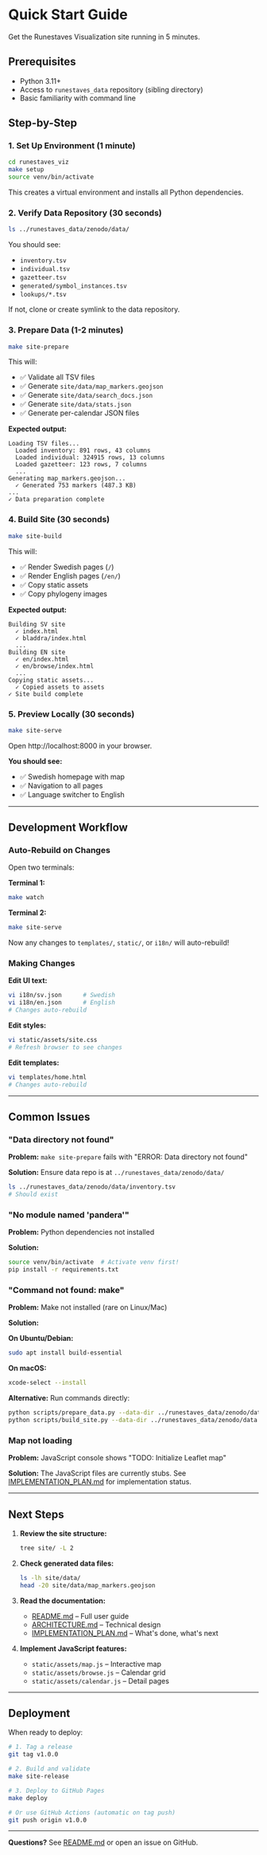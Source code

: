 # Quick Start Guide

Get the Runestaves Visualization site running in 5 minutes.

## Prerequisites

- Python 3.11+
- Access to `runestaves_data` repository (sibling directory)
- Basic familiarity with command line

## Step-by-Step

### 1. Set Up Environment (1 minute)

```bash
cd runestaves_viz
make setup
source venv/bin/activate
```

This creates a virtual environment and installs all Python dependencies.

### 2. Verify Data Repository (30 seconds)

```bash
ls ../runestaves_data/zenodo/data/
```

You should see:
- `inventory.tsv`
- `individual.tsv`
- `gazetteer.tsv`
- `generated/symbol_instances.tsv`
- `lookups/*.tsv`

If not, clone or create symlink to the data repository.

### 3. Prepare Data (1-2 minutes)

```bash
make site-prepare
```

This will:
- ✅ Validate all TSV files
- ✅ Generate `site/data/map_markers.geojson`
- ✅ Generate `site/data/search_docs.json`
- ✅ Generate `site/data/stats.json`
- ✅ Generate per-calendar JSON files

**Expected output:**

```
Loading TSV files...
  Loaded inventory: 891 rows, 43 columns
  Loaded individual: 324915 rows, 13 columns
  Loaded gazetteer: 123 rows, 7 columns
  ...
Generating map_markers.geojson...
  ✓ Generated 753 markers (487.3 KB)
...
✓ Data preparation complete
```

### 4. Build Site (30 seconds)

```bash
make site-build
```

This will:
- ✅ Render Swedish pages (`/`)
- ✅ Render English pages (`/en/`)
- ✅ Copy static assets
- ✅ Copy phylogeny images

**Expected output:**

```
Building SV site
  ✓ index.html
  ✓ bladdra/index.html
  ...
Building EN site
  ✓ en/index.html
  ✓ en/browse/index.html
  ...
Copying static assets...
  ✓ Copied assets to assets
✓ Site build complete
```

### 5. Preview Locally (30 seconds)

```bash
make site-serve
```

Open http://localhost:8000 in your browser.

**You should see:**

- ✅ Swedish homepage with map
- ✅ Navigation to all pages
- ✅ Language switcher to English

---

## Development Workflow

### Auto-Rebuild on Changes

Open two terminals:

**Terminal 1:**
```bash
make watch
```

**Terminal 2:**
```bash
make site-serve
```

Now any changes to `templates/`, `static/`, or `i18n/` will auto-rebuild!

### Making Changes

**Edit UI text:**
```bash
vi i18n/sv.json      # Swedish
vi i18n/en.json      # English
# Changes auto-rebuild
```

**Edit styles:**
```bash
vi static/assets/site.css
# Refresh browser to see changes
```

**Edit templates:**
```bash
vi templates/home.html
# Changes auto-rebuild
```

---

## Common Issues

### "Data directory not found"

**Problem:** `make site-prepare` fails with "ERROR: Data directory not found"

**Solution:** Ensure data repo is at `../runestaves_data/zenodo/data/`

```bash
ls ../runestaves_data/zenodo/data/inventory.tsv
# Should exist
```

### "No module named 'pandera'"

**Problem:** Python dependencies not installed

**Solution:**
```bash
source venv/bin/activate  # Activate venv first!
pip install -r requirements.txt
```

### "Command not found: make"

**Problem:** Make not installed (rare on Linux/Mac)

**Solution:**

**On Ubuntu/Debian:**
```bash
sudo apt install build-essential
```

**On macOS:**
```bash
xcode-select --install
```

**Alternative:** Run commands directly:
```bash
python scripts/prepare_data.py --data-dir ../runestaves_data/zenodo/data --release-dir ../runestaves_data/release --output-dir site/data
python scripts/build_site.py --data-dir ../runestaves_data/zenodo/data --site-dir site
```

### Map not loading

**Problem:** JavaScript console shows "TODO: Initialize Leaflet map"

**Solution:** The JavaScript files are currently stubs. See [IMPLEMENTATION_PLAN.md](IMPLEMENTATION_PLAN.md) for implementation status.

---

## Next Steps

1. **Review the site structure:**
   ```bash
   tree site/ -L 2
   ```

2. **Check generated data files:**
   ```bash
   ls -lh site/data/
   head -20 site/data/map_markers.geojson
   ```

3. **Read the documentation:**
   - [README.md](README.md) – Full user guide
   - [ARCHITECTURE.md](ARCHITECTURE.md) – Technical design
   - [IMPLEMENTATION_PLAN.md](IMPLEMENTATION_PLAN.md) – What's done, what's next

4. **Implement JavaScript features:**
   - `static/assets/map.js` – Interactive map
   - `static/assets/browse.js` – Calendar grid
   - `static/assets/calendar.js` – Detail pages

---

## Deployment

When ready to deploy:

```bash
# 1. Tag a release
git tag v1.0.0

# 2. Build and validate
make site-release

# 3. Deploy to GitHub Pages
make deploy

# Or use GitHub Actions (automatic on tag push)
git push origin v1.0.0
```

---

**Questions?** See [README.md](README.md) or open an issue on GitHub.
